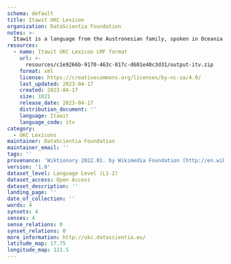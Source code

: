 ```yaml
---
schema: default
title: Itawit UKC Lexicon
organization: DataScientia Foundation
notes: >-
  Itawit is a language from the Austronesian family, spoken in Oceania. The UKC Lexicon of Itawit is represented as a lexico-semantic network. It consists of words, word senses, synsets, as well as sense-level and synset-level relationships.
resources:
  - name: Itawit UKC Lexicon LMF format
    url: >-
      resources/c1e9266b-9170-463c-817c-d601e48c3d31/output-itv.zip
    format: xml
    license: https://creativecommons.org/licenses/by-nc-sa/4.0/
    last_updated: 2023-04-17
    created: 2023-04-17
    size: 1021
    release_date: 2023-04-17
    distribution_document: ''
    language: Itawit
    language_code: itv
category:
  - UKC Lexicons
maintainer: DataScientia Foundation
maintainer_email: ''
tags: ''
provenance: 'Wiktionary 2022.01. by Wikimedia Foundation (http://en.wiktionary.org); Princeton WordNet 2.1 by Princeton University (https://wordnet.princeton.edu)'
version: '1.0'
dataset_level: Language Level (L1-2)
dataset_access: Open Access
dataset_description: ''
landing_page: ''
date_of_collection: ''
words: 4
synsets: 4
senses: 4
sense_relations: 0
synset_relations: 0
more_information: http://ukc.datascientia.eu/
latitude_map: 17.75
longitude_map: 121.5
---
```

